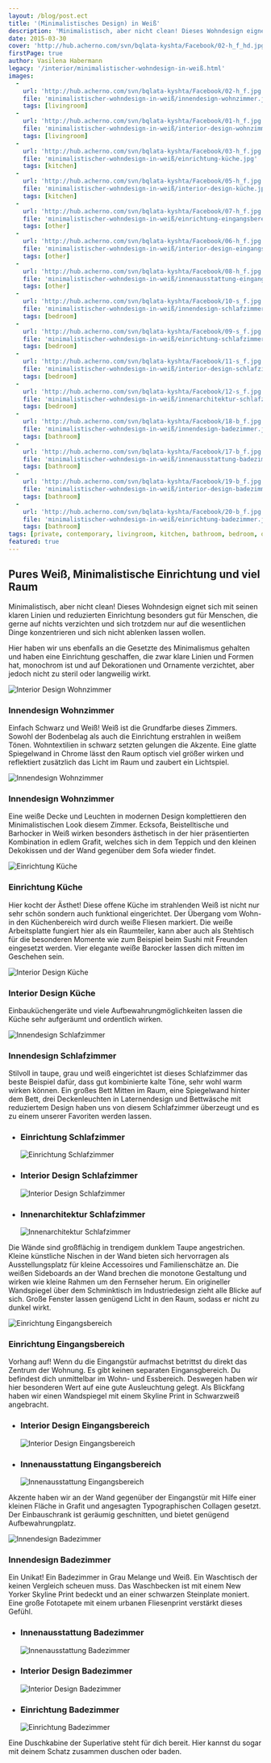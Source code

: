 ```yaml
---
layout: /blog/post.ect
title: '(Minimalistisches Design) in Weiß'
description: 'Minimalistisch, aber nicht clean! Dieses Wohndesign eignet sich mit seinen klaren Linien und reduzierten Einrichtung besonders gut für Menschen, die gerne auf nichts verzichten und sich trotzdem nur auf die wesentlichen Dinge konzentrieren und sich nicht ablenken lassen wollen. '
date: 2015-03-30
cover: 'http://hub.acherno.com/svn/bqlata-kyshta/Facebook/02-h_f_hd.jpg'
firstPage: true
author: Vasilena Habermann
legacy: '/interior/minimalistischer-wohndesign-in-weiß.html'
images:
  -
    url: 'http://hub.acherno.com/svn/bqlata-kyshta/Facebook/02-h_f.jpg'
    file: 'minimalistischer-wohndesign-in-weiß/innendesign-wohnzimmer.jpg'
    tags: [livingroom]
  -
    url: 'http://hub.acherno.com/svn/bqlata-kyshta/Facebook/01-h_f.jpg'
    file: 'minimalistischer-wohndesign-in-weiß/interior-design-wohnzimmer.jpg'
    tags: [livingroom]
  -
    url: 'http://hub.acherno.com/svn/bqlata-kyshta/Facebook/03-h_f.jpg'
    file: 'minimalistischer-wohndesign-in-weiß/einrichtung-küche.jpg'
    tags: [kitchen]
  -
    url: 'http://hub.acherno.com/svn/bqlata-kyshta/Facebook/05-h_f.jpg'
    file: 'minimalistischer-wohndesign-in-weiß/interior-design-küche.jpg'
    tags: [kitchen]
  -
    url: 'http://hub.acherno.com/svn/bqlata-kyshta/Facebook/07-h_f.jpg'
    file: 'minimalistischer-wohndesign-in-weiß/einrichtung-eingangsbereich.jpg'
    tags: [other]
  -
    url: 'http://hub.acherno.com/svn/bqlata-kyshta/Facebook/06-h_f.jpg'
    file: 'minimalistischer-wohndesign-in-weiß/interior-design-eingangsbereich.jpg'
    tags: [other]
  -
    url: 'http://hub.acherno.com/svn/bqlata-kyshta/Facebook/08-h_f.jpg'
    file: 'minimalistischer-wohndesign-in-weiß/innenausstattung-eingangsbereich.jpg'
    tags: [other]
  -
    url: 'http://hub.acherno.com/svn/bqlata-kyshta/Facebook/10-s_f.jpg'
    file: 'minimalistischer-wohndesign-in-weiß/innendesign-schlafzimmer.jpg'
    tags: [bedroom]
  -
    url: 'http://hub.acherno.com/svn/bqlata-kyshta/Facebook/09-s_f.jpg'
    file: 'minimalistischer-wohndesign-in-weiß/einrichtung-schlafzimmer.jpg'
    tags: [bedroom]
  -
    url: 'http://hub.acherno.com/svn/bqlata-kyshta/Facebook/11-s_f.jpg'
    file: 'minimalistischer-wohndesign-in-weiß/interior-design-schlafzimmer.jpg'
    tags: [bedroom]
  -
    url: 'http://hub.acherno.com/svn/bqlata-kyshta/Facebook/12-s_f.jpg'
    file: 'minimalistischer-wohndesign-in-weiß/innenarchitektur-schlafzimmer.jpg'
    tags: [bedroom]
  -
    url: 'http://hub.acherno.com/svn/bqlata-kyshta/Facebook/18-b_f.jpg'
    file: 'minimalistischer-wohndesign-in-weiß/innendesign-badezimmer.jpg'
    tags: [bathroom]
  -
    url: 'http://hub.acherno.com/svn/bqlata-kyshta/Facebook/17-b_f.jpg'
    file: 'minimalistischer-wohndesign-in-weiß/innenausstattung-badezimmer.jpg'
    tags: [bathroom]
  -
    url: 'http://hub.acherno.com/svn/bqlata-kyshta/Facebook/19-b_f.jpg'
    file: 'minimalistischer-wohndesign-in-weiß/interior-design-badezimmer.jpg'
    tags: [bathroom]
  -
    url: 'http://hub.acherno.com/svn/bqlata-kyshta/Facebook/20-b_f.jpg'
    file: 'minimalistischer-wohndesign-in-weiß/einrichtung-badezimmer.jpg'
    tags: [bathroom]
tags: [private, contemporary, livingroom, kitchen, bathroom, bedroom, other]
featured: true
---
```

## Pures Weiß, **Minimalistische Einrichtung und viel Raum** 
Minimalistisch, aber nicht clean! Dieses Wohndesign eignet sich mit seinen klaren Linien und reduzierten Einrichtung besonders gut für Menschen, die gerne auf nichts verzichten und sich trotzdem nur auf die wesentlichen Dinge konzentrieren und sich nicht ablenken lassen wollen.  

Hier haben wir uns ebenfalls an die Gesetzte des Minimalismus gehalten und haben eine Einrichtung geschaffen, die zwar klare Linien und Formen hat, monochrom ist und auf Dekorationen und Ornamente verzichtet, aber jedoch nicht zu steril oder langweilig wirkt. 

![Interior Design Wohnzimmer](minimalistischer-wohndesign-in-weiß/interior-design-wohnzimmer.jpg)
### Innendesign **Wohnzimmer**

Einfach Schwarz und Weiß! Weiß ist die Grundfarbe dieses Zimmers. Sowohl der Bodenbelag als auch die Einrichtung erstrahlen in weißem Tönen. Wohntextilien in schwarz setzten gelungen die Akzente.  Eine glatte Spiegelwand in Chrome
lässt den Raum optisch viel größer wirken und reflektiert zusätzlich das Licht im Raum und zaubert ein Lichtspiel.

![Innendesign Wohnzimmer](minimalistischer-wohndesign-in-weiß/innendesign-wohnzimmer.jpg)
### Innendesign **Wohnzimmer**

Eine weiße Decke und Leuchten in modernen Design komplettieren den Minimalistischen Look diesem Zimmer. Ecksofa, Beistelltische und Barhocker in Weiß wirken besonders ästhetisch in der hier präsentierten Kombination in edlem Grafit, welches sich in dem Teppich und den kleinen Dekokissen und   der Wand gegenüber dem Sofa wieder findet. 

![Einrichtung Küche](minimalistischer-wohndesign-in-weiß/einrichtung-küche.jpg)
### Einrichtung **Küche**

Hier kocht der Ästhet! Diese offene Küche im strahlenden Weiß ist nicht nur sehr schön sondern auch funktional eingerichtet.  Der Übergang vom Wohn- in den Küchenbereich wird durch weiße Fliesen markiert. Die weiße Arbeitsplatte fungiert hier als ein Raumteiler, kann aber auch als Stehtisch für die besonderen Momente wie zum Beispiel beim Sushi mit Freunden eingesetzt werden. Vier elegante weiße Barocker lassen dich mitten im Geschehen sein. 

![Interior Design Küche](minimalistischer-wohndesign-in-weiß/interior-design-küche.jpg)
### Interior Design **Küche**

Einbauküchengeräte und viele Aufbewahrungmöglichkeiten lassen die Küche sehr aufgeräumt und ordentlich wirken. 

![Innendesign Schlafzimmer](minimalistischer-wohndesign-in-weiß/innendesign-schlafzimmer.jpg)
### Innendesign **Schlafzimmer**

Stilvoll in taupe, grau und weiß eingerichtet ist dieses Schlafzimmer das beste Beispiel dafür, dass gut kombinierte kalte Töne, sehr wohl warm wirken können. Ein großes Bett Mitten im Raum, eine Spiegelwand hinter dem Bett, drei Deckenleuchten in Laternendesign und Bettwäsche mit reduziertem Design haben uns von diesem Schlafzimmer überzeugt und es  zu einem unserer Favoriten werden lassen.

-   ### Einrichtung **Schlafzimmer**
    ![Einrichtung Schlafzimmer](minimalistischer-wohndesign-in-weiß/einrichtung-schlafzimmer.jpg)
-   ### Interior Design **Schlafzimmer**
    ![Interior Design Schlafzimmer](minimalistischer-wohndesign-in-weiß/interior-design-schlafzimmer.jpg)
-   ### Innenarchitektur **Schlafzimmer**
    ![Innenarchitektur Schlafzimmer](minimalistischer-wohndesign-in-weiß/innenarchitektur-schlafzimmer.jpg)    
 
Die Wände sind großflächig in trendigem dunklem Taupe angestrichen.  Kleine künstliche Nischen in der Wand bieten sich hervorragen als Ausstellungsplatz für kleine Accessoires und Familienschätze an.  Die weißen Sideboards an der Wand brechen die monotone Gestaltung und wirken  wie kleine Rahmen um den Fernseher herum. Ein origineller Wandspiegel über dem Schminktisch im Industriedesign zieht alle Blicke auf sich. Große Fenster lassen genügend Licht in den Raum, sodass er nicht zu dunkel wirkt.

![Einrichtung Eingangsbereich](minimalistischer-wohndesign-in-weiß/einrichtung-eingangsbereich.jpg)
### Einrichtung **Eingangsbereich**

Vorhang auf! Wenn du die Eingangstür aufmachst betrittst du direkt das Zentrum der Wohnung. Es gibt keinen separaten Eingansgbereich. Du befindest dich unmittelbar im Wohn- und Essbereich. Deswegen haben wir hier besonderen Wert auf eine gute Ausleuchtung gelegt. Als Blickfang haben wir einen Wandspiegel mit einem Skyline Print in Schwarzweiß angebracht. 

-   ### Interior Design **Eingangsbereich**
    ![Interior Design Eingangsbereich](minimalistischer-wohndesign-in-weiß/interior-design-eingangsbereich.jpg)
-   ### Innenausstattung **Eingangsbereich**
    ![Innenausstattung Eingangsbereich](minimalistischer-wohndesign-in-weiß/innenausstattung-eingangsbereich.jpg)

Akzente haben wir an der Wand gegenüber der Eingangstür mit Hilfe einer kleinen Fläche in Grafit und angesagten Typographischen Collagen gesetzt.  Der Einbauschrank ist geräumig geschnitten, und bietet genügend Aufbewahrungplatz.

![Innendesign Badezimmer](minimalistischer-wohndesign-in-weiß/innendesign-badezimmer.jpg)
### Innendesign **Badezimmer**

Ein Unikat! Ein Badezimmer in Grau Melange und Weiß. Ein Waschtisch der keinen Vergleich scheuen muss. Das Waschbecken ist mit einem New Yorker Skyline Print bedeckt und an einer schwarzen Steinplate moniert. Eine große Fototapete mit einem urbanen Fliesenprint verstärkt dieses Gefühl.  

-   ### Innenausstattung **Badezimmer**
    ![Innenausstattung Badezimmer](minimalistischer-wohndesign-in-weiß/innenausstattung-badezimmer.jpg)
-   ### Interior Design **Badezimmer**
    ![Interior Design Badezimmer](minimalistischer-wohndesign-in-weiß/interior-design-badezimmer.jpg)
-   ### Einrichtung **Badezimmer**
    ![Einrichtung Badezimmer](minimalistischer-wohndesign-in-weiß/einrichtung-badezimmer.jpg)

Eine Duschkabine der Superlative steht für dich bereit. Hier kannst du sogar mit deinem Schatz zusammen duschen oder baden.
